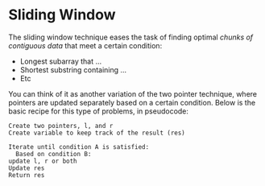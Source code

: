# Sliding Window

The sliding window technique eases the task of finding optimal _chunks of contiguous data_ that meet a certain condition:

* Longest subarray that …
* Shortest substring containing …
* Etc

You can think of it as another variation of the two pointer technique, where pointers are updated separately based on a certain condition. Below is the basic recipe for this type of problems, in pseudocode:  


```text
Create two pointers, l, and r
Create variable to keep track of the result (res)

Iterate until condition A is satisfied:
  Based on condition B:
update l, r or both
Update res
Return res
```

